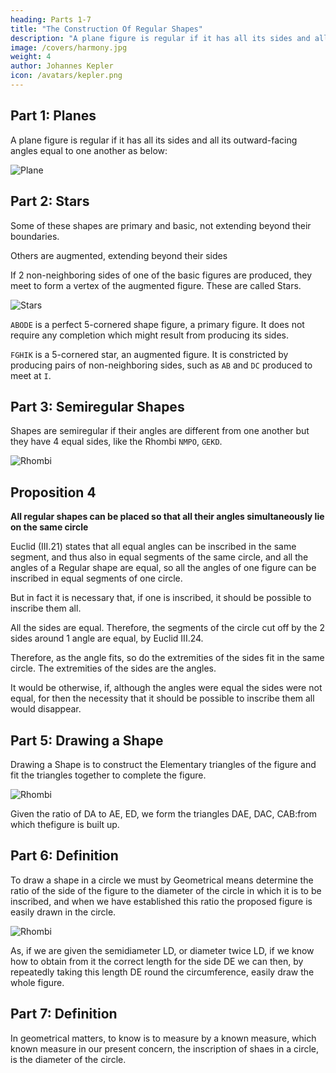 ```yaml
---
heading: Parts 1-7
title: "The Construction Of Regular Shapes"
description: "A plane figure is regular if it has all its sides and all its outward-facing angles equal to one another"
image: /covers/harmony.jpg
weight: 4
author: Johannes Kepler
icon: /avatars/kepler.png
---
```



## Part 1: Planes

A plane figure is regular if it has all its sides and all its outward-facing angles equal to one
another as below:

![Plane](/graphics/physics/harmony001.png)


<!-- As here in QPRO, the sides QP, PR, RO, OQ are equal
and the angles QPR, PRO, ROQ OQP, are equal.
a
P
M t,
O -->


## Part 2: Stars

Some of these shapes are primary and basic, not extending beyond their boundaries.

Others are augmented, extending beyond their sides

If 2 non-neighboring sides of one of the basic figures are produced, they meet to form a vertex of the augmented figure. These are called Stars.

![Stars](/graphics/physics/harmony002.png)

`ABODE` is a perfect 5-cornered shape figure, a primary figure. It does not require any completion which might result from producing its sides.

`FGHIK` is a 5-cornered star, an augmented figure. It is constricted by producing pairs of non-neighboring sides, such as `AB` and `DC` produced to meet at `I`.


## Part 3: Semiregular Shapes

Shapes are semiregular if their angles are different from one another but they have 4 equal sides, like the Rhombi `NMPO`, `GEKD`.

![Rhombi](/graphics/physics/harmony003.png)


## Proposition 4

**All regular shapes can be placed so that all their angles simultaneously lie on the same circle**

Euclid (III.21) states that all equal angles can be inscribed in the same segment, and thus also in equal segments of the same circle, and all the angles of a Regular shape are equal, so all the angles of one figure can be inscribed in equal segments of one circle. 

But in fact it is necessary that, if one is inscribed, it should be possible to inscribe them all. 

All the sides are equal. Therefore, the segments of the circle cut off by the 2 sides around 1 angle are equal, by Euclid III.24.

Therefore, as the angle fits, so do the extremities of the sides fit in the same circle. The extremities of the sides are the angles. 

It would be otherwise, if, although the angles were equal the sides were not equal, for then the necessity that it should be possible to inscribe them all would disappear.


## Part 5: Drawing a Shape

<!-- To describe a Figure is to determine by geometrical means the ratio of the lines subtended by the angle to the lines round the angle, and, from what we have determined,  -->

Drawing a Shape is to construct the Elementary triangles of the figure and fit the triangles together to complete the figure.

![Rhombi](/graphics/physics/harmony005.png)

Given the ratio of DA to AE, ED, we form the triangles DAE, DAC, CAB:from which thefigure is built up. 


## Part 6: Definition

To draw a shape in a circle we must by Geometrical means determine the ratio of the side of the figure to the diameter of the circle in which it is to be inscribed, and when we have established this ratio the proposed figure is easily drawn in the circle.

![Rhombi](/graphics/physics/harmony006.png)

As, if we are given the semidiameter LD, or diameter twice LD, if we know how to obtain from it the correct length for the side DE we can then, by repeatedly taking this length
DE round the circumference, easily draw the whole figure.


## Part 7: Definition

In geometrical matters, to know is to measure by a known measure, which known measure in our present concern, the inscription of shaes in a circle, is the diameter of the circle.
